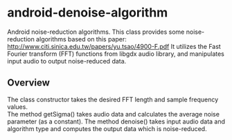 # android-denoise-algorithm
Android noise-reduction algorithms.
This class provides some noise-reduction algorithms based on this paper: http://www.citi.sinica.edu.tw/papers/yu.tsao/4900-F.pdf
It utilizes the Fast Fourier transform (FFT) functions from libgdx audio library, and manipulates input audio to output noise-reduced data.

## Overview
The class constructor takes the desired FFT length and sample frequency values.  
The method getSigma() takes audio data and calculates the average noise parameter (as a constant). The method denoise() takes input audio data and algorithm type and computes the output data which is noise-reduced.
